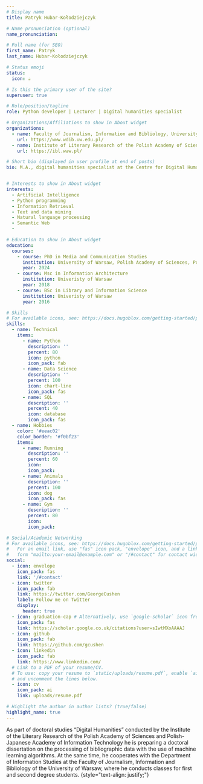 ```yaml
---
# Display name
title: Patryk Hubar-Kołodziejczyk

# Name pronunciation (optional)
name_pronunciation: 

# Full name (for SEO)
first_name: Patryk
last_name: Hubar-Kołodziejczyk

# Status emoji
status:
  icon: ☕️

# Is this the primary user of the site?
superuser: true

# Role/position/tagline
role: Python developer | Lecturer | Digital humanities specialist

# Organizations/Affiliations to show in About widget
organizations:
  - name: Faculty of Journalism, Information and Bibliology, University of Warsaw
    url: https://www.wdib.uw.edu.pl/
  - name: Institute of Literary Research of the Polish Academy of Sciences
    url: https://ibl.waw.pl/

# Short bio (displayed in user profile at end of posts)
bio: M.A., digital humanities specialist at the Centre for Digital Humanities, specialist at University of Warsaw


# Interests to show in About widget
interests:
  - Artificial Intelligence
  - Python programming
  - Information Retrieval
  - Text and data mining
  - Natural language processing
  - Semantic Web
  - 

# Education to show in About widget
education:
  courses:
    - course: PhD in Media and Communication Studies
      institution: University of Warsaw, Polish Academy of Sciences, Polish-Japanese Academy of Information Technology
      year: 2024
    - course: Msc in Information Architecture
      institution: Univeristy of Warsaw
      year: 2018
    - course: BSc in Library and Information Science
      institution: Univeristy of Warsaw
      year: 2016

# Skills
# For available icons, see: https://docs.hugoblox.com/getting-started/page-builder/#icons
skills:
  - name: Technical
    items:
      - name: Python
        description: ''
        percent: 80
        icon: python
        icon_pack: fab
      - name: Data Science
        description: ''
        percent: 100
        icon: chart-line
        icon_pack: fas
      - name: SQL
        description: ''
        percent: 40
        icon: database
        icon_pack: fas
  - name: Hobbies
    color: '#eeac02'
    color_border: '#f0bf23'
    items:
      - name: Running
        description: ''
        percent: 60
        icon: 
        icon_pack: 
      - name: Animals
        description: ''
        percent: 100
        icon: dog
        icon_pack: fas
      - name: Gym
        description: ''
        percent: 80
        icon: 
        icon_pack:

# Social/Academic Networking
# For available icons, see: https://docs.hugoblox.com/getting-started/page-builder/#icons
#   For an email link, use "fas" icon pack, "envelope" icon, and a link in the
#   form "mailto:your-email@example.com" or "/#contact" for contact widget.
social:
  - icon: envelope
    icon_pack: fas
    link: '/#contact'
  - icon: twitter
    icon_pack: fab
    link: https://twitter.com/GeorgeCushen
    label: Follow me on Twitter
    display:
      header: true
  - icon: graduation-cap # Alternatively, use `google-scholar` icon from `ai` icon pack
    icon_pack: fas
    link: https://scholar.google.co.uk/citations?user=sIwtMXoAAAAJ
  - icon: github
    icon_pack: fab
    link: https://github.com/gcushen
  - icon: linkedin
    icon_pack: fab
    link: https://www.linkedin.com/
  # Link to a PDF of your resume/CV.
  # To use: copy your resume to `static/uploads/resume.pdf`, enable `ai` icons in `params.yaml`,
  # and uncomment the lines below.
  - icon: cv
    icon_pack: ai
    link: uploads/resume.pdf

# Highlight the author in author lists? (true/false)
highlight_name: true
---
```


As part of doctoral studies “Digital Humanities” conducted by the Institute of the Literary Research of the Polish Academy of Sciences and Polish-Japanese Academy of Information Technology he is preparing a doctoral dissertation on the processing of bibliographic data with the use of machine learning algorithms. At the same time, he cooperates with the Department of Information Studies at the Faculty of Journalism, Information and Bibliology of the University of Warsaw, where he conducts classes for first and second degree students. 
{style="text-align: justify;"}
